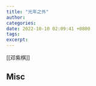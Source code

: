 ```yaml
---
title: "光年之外"
author: 
categories: 
date: 2022-10-10 02:09:41 +0800
tags: 
excerpt: 
---
```





[[邓紫棋]]
















## Misc





